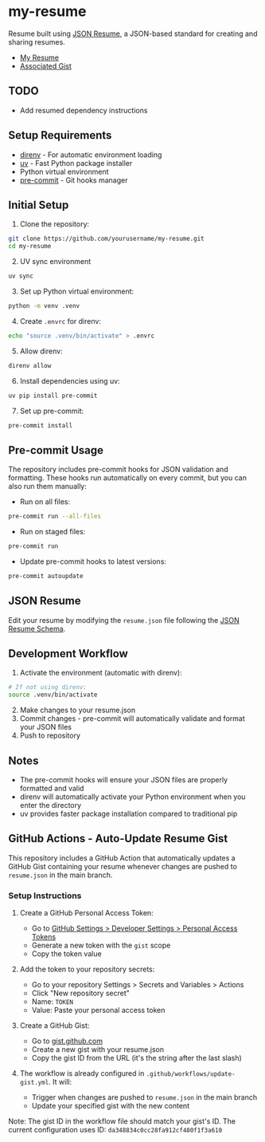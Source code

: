 # my-resume

Resume built using [JSON Resume](https://jsonresume.org/), a JSON-based standard for creating and sharing resumes.

- [My Resume](https://registry.jsonresume.org/ragul-kachiappan)
- [Associated Gist](https://gist.github.com/ragul-kachiappan/da348834c0cc28fa912cf480f1f3a610)

## TODO
- Add resumed dependency instructions

## Setup Requirements

- [direnv](https://direnv.net/) - For automatic environment loading
- [uv](https://github.com/astral-sh/uv) - Fast Python package installer
- Python virtual environment
- [pre-commit](https://pre-commit.com/) - Git hooks manager

## Initial Setup

1. Clone the repository:
```bash
git clone https://github.com/yourusername/my-resume.git
cd my-resume
```

2. UV sync environment
```bash
uv sync
```
3. Set up Python virtual environment:
```bash
python -m venv .venv
```

4. Create `.envrc` for direnv:
```bash
echo "source .venv/bin/activate" > .envrc
```

5. Allow direnv:
```bash
direnv allow
```

6. Install dependencies using uv:
```bash
uv pip install pre-commit
```

7. Set up pre-commit:
```bash
pre-commit install
```

## Pre-commit Usage

The repository includes pre-commit hooks for JSON validation and formatting. These hooks run automatically on every commit, but you can also run them manually:

- Run on all files:
```bash
pre-commit run --all-files
```

- Run on staged files:
```bash
pre-commit run
```

- Update pre-commit hooks to latest versions:
```bash
pre-commit autoupdate
```

## JSON Resume

Edit your resume by modifying the `resume.json` file following the [JSON Resume Schema](https://jsonresume.org/schema/).

## Development Workflow

1. Activate the environment (automatic with direnv):
```bash
# If not using direnv:
source .venv/bin/activate
```

2. Make changes to your resume.json
3. Commit changes - pre-commit will automatically validate and format your JSON files
4. Push to repository

## Notes

- The pre-commit hooks will ensure your JSON files are properly formatted and valid
- direnv will automatically activate your Python environment when you enter the directory
- uv provides faster package installation compared to traditional pip


## GitHub Actions - Auto-Update Resume Gist

This repository includes a GitHub Action that automatically updates a GitHub Gist containing your resume whenever changes are pushed to `resume.json` in the main branch.

### Setup Instructions

1. Create a GitHub Personal Access Token:
   - Go to [GitHub Settings > Developer Settings > Personal Access Tokens](https://github.com/settings/tokens)
   - Generate a new token with the `gist` scope
   - Copy the token value

2. Add the token to your repository secrets:
   - Go to your repository Settings > Secrets and Variables > Actions
   - Click "New repository secret"
   - Name: `TOKEN`
   - Value: Paste your personal access token

3. Create a GitHub Gist:
   - Go to [gist.github.com](https://gist.github.com)
   - Create a new gist with your resume.json
   - Copy the gist ID from the URL (it's the string after the last slash)

4. The workflow is already configured in `.github/workflows/update-gist.yml`. It will:
   - Trigger when changes are pushed to `resume.json` in the main branch
   - Update your specified gist with the new content

Note: The gist ID in the workflow file should match your gist's ID. The current configuration uses ID: `da348834c0cc28fa912cf480f1f3a610`